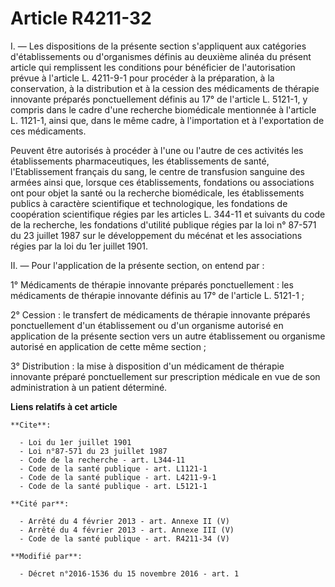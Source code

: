 # Article R4211-32

I. ― Les dispositions de la présente section s'appliquent aux catégories d'établissements ou d'organismes définis au deuxième
alinéa du présent article qui remplissent les conditions pour bénéficier de l'autorisation prévue à l'article L. 4211-9-1
pour procéder à la préparation, à la conservation, à la distribution et à la cession des médicaments de thérapie innovante
préparés ponctuellement définis au 17° de l'article L. 5121-1, y compris dans le cadre d'une recherche biomédicale mentionnée
à l'article L. 1121-1, ainsi que, dans le même cadre, à l'importation et à l'exportation de ces médicaments. 

Peuvent être autorisés à procéder à l'une ou l'autre de ces activités les établissements pharmaceutiques, les établissements
de santé, l'Etablissement français du sang, le centre de transfusion sanguine des armées ainsi que, lorsque ces
établissements, fondations ou associations ont pour objet la santé ou la recherche biomédicale, les établissements publics à
caractère scientifique et technologique, les fondations de coopération scientifique régies par les articles L. 344-11 et
suivants du code de la recherche, les fondations d'utilité publique régies par la loi n° 87-571 du 23 juillet 1987 sur le
développement du mécénat et les associations régies par la loi du 1er juillet 1901. 

II. ― Pour l'application de la présente section, on entend par : 

1° Médicaments de thérapie innovante préparés ponctuellement : les médicaments de thérapie innovante définis au 17° de
l'article L. 5121-1 ; 

2° Cession : le transfert de médicaments de thérapie innovante préparés ponctuellement d'un établissement ou d'un organisme
autorisé en application de la présente section vers un autre établissement ou organisme autorisé en application de cette même
section ; 

3° Distribution : la mise à disposition d'un médicament de thérapie innovante préparé ponctuellement sur prescription
médicale en vue de son administration à un patient déterminé.

**Liens relatifs à cet article**

	**Cite**:

	  - Loi du 1er juillet 1901
	  - Loi n°87-571 du 23 juillet 1987
	  - Code de la recherche - art. L344-11
	  - Code de la santé publique - art. L1121-1
	  - Code de la santé publique - art. L4211-9-1
	  - Code de la santé publique - art. L5121-1

	**Cité par**:

	  - Arrêté du 4 février 2013 - art. Annexe II (V)
	  - Arrêté du 4 février 2013 - art. Annexe III (V)
	  - Code de la santé publique - art. R4211-34 (V)

	**Modifié par**:

	  - Décret n°2016-1536 du 15 novembre 2016 - art. 1
